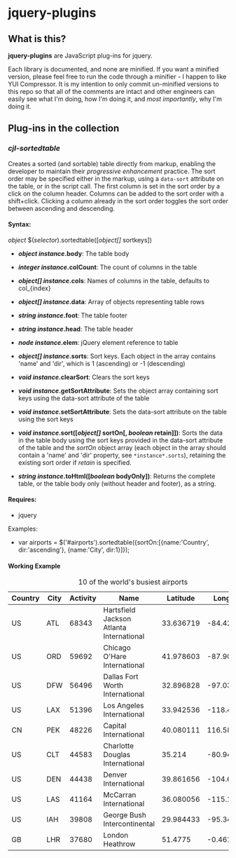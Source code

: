 jquery-plugins
==========

## What is this?

**jquery-plugins** are JavaScript plug-ins for jquery.

Each library is documented, and none are minified. If you want a minified version, please feel free to run the code through a minifier - I happen to like YUI Compressor. It is my intention to only commit un-minified versions to this repo so that all of the comments are intact and other engineers can easily see what I'm doing, how I'm doing it, and *most importantly*, why I'm doing it.

## Plug-ins in the collection

### *cjl-sortedtable*
Creates a sorted (and sortable) table directly from markup, enabling the developer to maintain their *progressive enhancement* practice. The sort order may be specified either in the markup, using a `data-sort` attribute on the table, or in the script call. The first column is set in the sort order by a click on the column header. Columns can be added to the sort order with a shift+click. Clicking a column already in the sort order toggles the sort order between ascending and descending.

#### Syntax:
*object* $(*selector*).sortedtable([*object[]* sortkeys])

- ***object* *instance*.body**: The table body
- ***integer* *instance*.colCount**: The count of columns in the table
- ***object[]* *instance*.cols**: Names of columns in the table, defaults to col_{index}
- ***object[]* *instance*.data**: Array of objects representing table rows
- ***string* *instance*.foot**: The table footer
- ***string* *instance*.head**: The table header
- ***node* *instance*.elem**: jQuery element reference to table
- ***object[]* *instance*.sorts**: Sort keys. Each object in the array contains 'name' and 'dir', which is 1 (ascending) or -1 (descending)

- ***void* *instance*.clearSort**: Clears the sort keys
- ***void* *instance*.getSortAttribute**: Sets the object array containing sort keys using the data-sort attribute of the table
- ***void* *instance*.setSortAttribute**: Sets the data-sort attribute on the table using the sort keys
- ***void* *instance*.sort([*object[]* sortOn[, *boolean* retain]])**: Sorts the data in the table body using the sort keys provided in the data-sort attribute of the table and the <em>sortOn</em> object array (each object in the array should contain a 'name' and 'dir' property, see `*instance*.sorts`), retaining the existing sort order if <em>retain</em> is specified.
- ***string* *instance*.toHtml([*boolean* bodyOnly])**: Returns the complete table, or the table body only (without header and footer), as a string.

#### Requires:
- jquery

Examples:
- var airports = $('#airports').sortedtable({sortOn:[{name:'Country', dir:'ascending'}, {name:'City', dir:1}]});

#### Working Example 
<table class="cjl-sortable thead tbody">
<caption>10 of the world's busiest airports</caption>
<thead class="thead">
<tr><th>Country</th><th>City</th><th>Activity</th><th>Name</th><th>Latitude</th><th>Longitude</th></tr>
</thead>
<tbody>
<tr id="t1-row1"><td>US</td><td>ATL</td><td>68343</td><td>Hartsfield Jackson Atlanta International</td><td>33.636719</td><td>-84.428067</td></tr>
<tr id="t1-row2"><td>US</td><td>ORD</td><td>59692</td><td>Chicago O'Hare International</td><td>41.978603</td><td>-87.904842</td></tr>
<tr id="t1-row3"><td>US</td><td>DFW</td><td>56496</td><td>Dallas Fort Worth International</td><td>32.896828</td><td>-97.037997</td></tr>
<tr id="t1-row4"><td>US</td><td>LAX</td><td>51396</td><td>Los Angeles International</td><td>33.942536</td><td>-118.408075</td></tr>
<tr id="t1-row5"><td>CN</td><td>PEK</td><td>48226</td><td>Capital International</td><td>40.080111</td><td>116.584556</td></tr>
<tr id="t1-row6"><td>US</td><td>CLT</td><td>44583</td><td>Charlotte Douglas International</td><td>35.214</td><td>-80.943139</td></tr>
<tr id="t1-row7"><td>US</td><td>DEN</td><td>44438</td><td>Denver International</td><td>39.861656</td><td>-104.673178</td></tr>
<tr id="t1-row8"><td>US</td><td>LAS</td><td>41164</td><td>McCarran International</td><td>36.080056</td><td>-115.15225</td></tr>
<tr id="t1-row9"><td>US</td><td>IAH</td><td>39808</td><td>George Bush Intercontinental</td><td>29.984433</td><td>-95.341442</td></tr>
<tr id="t1-row10"><td>GB</td><td>LHR</td><td>37680</td><td>London Heathrow</td><td>51.4775</td><td>-0.461389</td></tr>
</tbody>
</table>
<script src="http://www.cathmhaol.com/js/jquery-1.12.3.min.js">
</script>
<script src="http://prototypes.cathmhaol.com/sortedtable-jquery/cjl-sortedtable.js">
</script>
